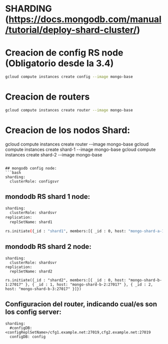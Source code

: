 # SHARDING (https://docs.mongodb.com/manual/tutorial/deploy-shard-cluster/)

# Creacion de config  RS node (Obligatorio desde la 3.4)
```bash
gcloud compute instances create config --image mongo-base
```

# Creacion de routers
```bash
gcloud compute instances create router --image mongo-base
```

# Creacion de los nodos Shard:
gcloud compute instances create router --image mongo-base
gcloud compute instances create shard-1 --image mongo-base
gcloud compute instances create shard-2 --image mongo-base
```

## mongodb config node:
```bash
sharding:
  clusterRole: configsvr
```

## mondodb RS shard 1 node:
```bash
sharding:
  clusterRole: shardsvr
replication:
  replSetName: shard1

rs.initiate({_id : "shard1", members:[{ _id : 0, host: "mongo-shard-a-1:27017" }, { _id : 1, host: "mongo-shard-a-2:27017" }, { _id : 2, host: "mongo-shard-a-3:27017" }]})
```

## mondodb RS shard 2 node:
```
sharding:
  clusterRole: shardsvr
replication:
  replSetName: shard2

rs.initiate({_id : "shard2", members:[{ _id : 0, host: "mongo-shard-b-1:27017" }, { _id : 1, host: "mongo-shard-b-2:27017" }, { _id : 2, host: "mongo-shard-b-3:27017" }]})
```

## Configuracion del router, indicando cual/es son los config server:
```
sharding:
  #configDB: <configReplSetName>/cfg1.example.net:27019,cfg2.example.net:27019
  configDB: config
```
